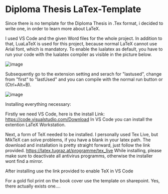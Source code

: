 # Diploma Thesis LaTex-Template

Since there is no template for the Diploma Thesis in .Tex format, i decided to write one, in order to learn more about LaTeX.

I used VS Code and the given Word files for the whole project. In addition to that, LuaLaTeX is used for this project, because normal LaTeX cannot use Arial font, which is mandatory. To enable the lualatex as default, you have to run your code with the lualatex compiler as visible in the picture below.

![image](https://user-images.githubusercontent.com/79423423/149667815-3b331cda-a783-47c8-b1bc-eabce311d1f6.png)

Subsequently go to the extension setting and serach for "lastused", change from "first" to "lastUsed" and you can compile with the normal run button or (Ctrl+Alt+B).

![image](https://user-images.githubusercontent.com/79423423/149667773-b5353e1b-63ca-45e3-b64d-890cec3ddf7f.png)


Installing everything necessary:

Firstly we need VS Code, here is the install Link: https://code.visualstudio.com/Download
In VS Code you can install the extention LaTeX Workstation.

Next, a form of TeX needed to be installed. I personally used Tex Live, but MikTeX can solve problems, if you have a blank in your latex path. The download and installation is pretty straight forward, just follow the link provided.
https://latex.tugraz.at/programme/tex_live While installing, please make sure to deactivate all antivirus programms, otherwise the installer wont find a mirror.

After installing use the link provided to enable TeX in VS Code

For a gold fiol print on the book cover use the template on sharepoint. Yes, there actually exists one....

